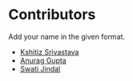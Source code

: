 # Contributors

Add your name in the given format.

* [Kshitiz Srivastava](https://contrihub21.herokuapp.com/profile/user/pirateksh/)
* [Anurag Gupta](https://contrihub21.herokuapp.com/profile/user/AnuragGupta806/)
* [Swati Jindal](https://contrihub21.herokuapp.com/profile/user/Swatijindal08/)
